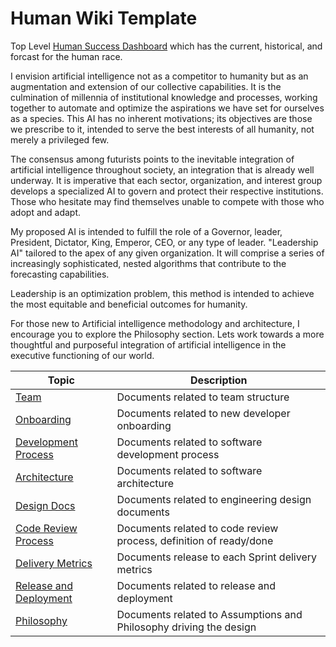# Human Wiki Template

Top Level [Human Success Dashboard](https://colab.research.google.com/drive/1q1huNZ9eN4L39OijFH472mIJ1Rf5K_5C#scrollTo=qcxOdaUy72e0) which has the current, historical, and forcast for the human race.

I envision artificial intelligence not as a competitor to humanity but as an augmentation and extension of our collective capabilities. It is the culmination of millennia of institutional knowledge and processes, working together to automate and optimize the aspirations we have set for ourselves as a species. This AI has no inherent motivations; its objectives are those we prescribe to it, intended to serve the best interests of all humanity, not merely a privileged few.

The consensus among futurists points to the inevitable integration of artificial intelligence throughout society, an integration that is already well underway. It is imperative that each sector, organization, and interest group develops a specialized AI to govern and protect their respective institutions. Those who hesitate may find themselves unable to compete with those who adopt and adapt.

My proposed AI is intended to fulfill the role of a Governor, leader, President, Dictator, King, Emperor, CEO, or any type of leader.  "Leadership AI" tailored to the apex of any given organization. It will comprise a series of increasingly sophisticated, nested algorithms that contribute to the forecasting capabilities.

Leadership is an optimization problem, this method is intended to achieve the most equitable and beneficial outcomes for humanity.

For those new to Artificial intelligence methodology and architecture, I encourage you to explore the Philosophy section. Lets work towards a more thoughtful and purposeful integration of artificial intelligence in the executive functioning of our world.


| Topic                                                 | Description                                                  |
| ----------------------------------------------------- | ------------------------------------------------------------ |
| [Team](./01-team)                                     | Documents related to team structure                          |
| [Onboarding](./02-onboarding)                         | Documents related to new developer onboarding                |
| [Development Process](./03-development-process)       | Documents related to software development process            |
| [Architecture](./04-architecture)                     | Documents related to software architecture                   |
| [Design Docs](./05-design-docs)                       | Documents related to engineering design documents            |
| [Code Review Process](./06-code-review-process)       | Documents related to code review process, definition of ready/done |
| [Delivery Metrics](./07-delivery-metrics)             | Documents release to each Sprint delivery metrics            |
| [Release and Deployment](./08-release-and-deployment) | Documents related to release and deployment                  |
| [Philosophy](./09-Philosophy) | Documents related to Assumptions and Philosophy driving the design                  |
